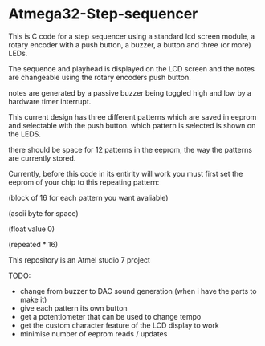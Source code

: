 # Atmega32-Step-sequencer

This is C code for a step sequencer using a standard lcd screen module, a rotary encoder with a push button, a buzzer, a button and three (or more) LEDs.

The sequence and playhead is displayed on the LCD screen and the notes are changeable using the rotary encoders push button.

notes are generated by a passive buzzer being toggled high and low by a hardware timer interrupt.

This current design has three different patterns which are saved in eeprom and selectable with the push button. which pattern is selected is shown on the LEDS.

there should be space for 12 patterns in the eeprom, the way the patterns are currently stored.

Currently, before this code in its entirity will work you must first set the eeprom of your chip to this repeating pattern:

(block of 16 for each pattern you want avaliable)

(ascii byte for space)

(float value 0)

(repeated * 16) 



This repository is an Atmel studio 7 project

TODO:
 * change from buzzer to DAC sound generation (when i have the parts to make it)
 * give each pattern its own button
 * get a potentiometer that can be used to change tempo 
 * get the custom character feature of the LCD display to work
 * minimise number of eeprom reads / updates
 

